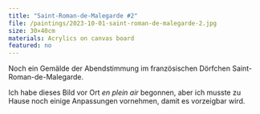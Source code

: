 ```yaml
---
title: "Saint-Roman-de-Malegarde #2"
file: /paintings/2023-10-01-saint-roman-de-malegarde-2.jpg
size: 30×40cm
materials: Acrylics on canvas board
featured: no
---
```


Noch ein Gemälde der Abendstimmung im französischen Dörfchen Saint-Roman-de-Malegarde.

Ich habe dieses Bild vor Ort *en plein air* begonnen, aber ich musste zu Hause noch einige Anpassungen vornehmen, damit es vorzeigbar wird.